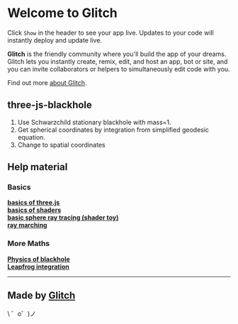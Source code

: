 Welcome to Glitch
=================

Click `Show` in the header to see your app live. Updates to your code will instantly deploy and update live.

**Glitch** is the friendly community where you'll build the app of your dreams. Glitch lets you instantly create, remix, edit, and host an app, bot or site, and you can invite collaborators or helpers to simultaneously edit code with you.

Find out more [about Glitch](https://glitch.com/about).


three-js-blackhole
------------
1. Use Schwarzchild stationary blackhole with mass=1.
2. Get spherical coordinates by integration from simplified geodesic equation. 
3. Change to spatial coordinates

Help material
-----------
### Basics  
[**basics of three.js**](http://www.dominictran.com/pdf/ThreeJS.Essentials.PACKT.pdf)  
[**basics of shaders**](https://aerotwist.com/tutorials/an-introduction-to-shaders-part-2/)  
[**basic sphere ray tracing (shader toy)**](https://www.shadertoy.com/view/Xdj3zz)  
[**ray marching**](http://barradeau.com/blog/?p=575)  

### More Maths 
[**Physics of blackhole**](https://oseiskar.github.io/black-hole/docs/physics.html)  
[**Leapfrog integration**](http://vcg.isti.cnr.it/~tarini/teaching/gamedev2017/03_physics_dynamics.3.pdf)

------------------
Made by [Glitch](https://glitch.com/)
-------------------

\ ゜o゜)ノ
